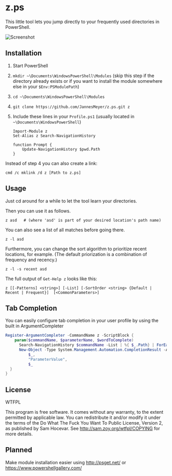z.ps
====

This little tool lets you jump directly to your frequently used directories in PowerShell.

![Screenshot](https://user-images.githubusercontent.com/704336/55840624-5983a880-5b2c-11e9-8692-f28123c36712.png)


Installation
------------

 1. Start PowerShell

 2. `mkdir ~\Documents\WindowsPowerShell\Modules`
(skip this step if the directory already exists or if you want to install the module somewhere else in your `$Env:PSModulePath`)

 3. `cd ~\Documents\WindowsPowerShell\Modules`

 4. `git clone https://github.com/JannesMeyer/z.ps.git z`

 5. Include these lines in your `Profile.ps1` (usually located in `~\Documents\WindowsPowerShell`)

		Import-Module z
		Set-Alias z Search-NavigationHistory

		function Prompt {
			Update-NavigationHistory $pwd.Path
		}


Instead of step 4 you can also create a link:

	cmd /c mklink /d z [Path to z.ps]


Usage
-----

Just cd around for a while to let the tool learn your directories.

Then you can use it as follows.

	z asd   # (where 'asd' is part of your desired location's path name)

You can also see a list of all matches before going there.

	z -l asd

Furthermore, you can change the sort algorithm to prioritize recent locations, for example. (The default priorization is a combination of frequency and recency.)

	z -l -s recent asd

The full output of `Get-Help z` looks like this:

	z [[-Patterns] <string>] [-List] [-SortOrder <string> {Default | Recent | Frequent}]  [<CommonParameters>]
	
Tab Completion 
-------
You can easily configure tab completion in your user profile by using the built in ArgumentCompleter 

```powershell
Register-ArgumentCompleter -CommandName z -ScriptBlock {
	param($commandName, $parameterName, $wordToComplete) 
	  Search-NavigationHistory $commandName -List | %{ $_.Path} | ForEach-Object {
	  New-Object -Type System.Management.Automation.CompletionResult -ArgumentList $_,
		  $_,
		  "ParameterValue",
		  $_
  }
}
```


License
-------

WTFPL

This program is free software. It comes without any warranty, to the extent permitted by applicable law. You can redistribute it and/or modify it under the terms of the Do What The Fuck You Want To Public License, Version 2, as published by Sam Hocevar. See http://sam.zoy.org/wtfpl/COPYING for more details.


Planned
-------

Make module installation easier using http://psget.net/ or https://www.powershellgallery.com/
